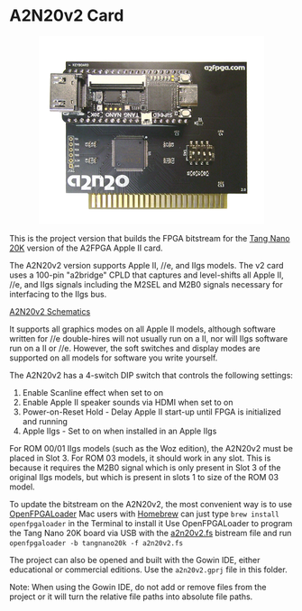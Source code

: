 # A2N20v2 Card

<p align="center">
  <img width="400" height="334" src="photos/a2n20v2.png">
</p>

This is the project version that builds the FPGA bitstream for the 
[Tang Nano 20K](https://wiki.sipeed.com/hardware/en/tang/tang-nano-20k/nano-20k.html)
version of the A2FPGA Apple II card.

The A2N20v2 version supports Apple II, //e, and IIgs models. The v2 card uses a 100-pin 
"a2bridge" CPLD that captures and level-shifts all Apple II, //e, and IIgs signals including the
M2SEL and M2B0 signals necessary for interfacing to the IIgs bus.

[A2N20v2 Schematics](sch/a2n20v2.pdf)

It supports all graphics modes on all Apple II models, although software written
for //e double-hires will not usually run on a II, nor will IIgs software run on
a II or //e.  However, the soft switches and display modes are supported on all
models for software you write yourself.

The A2N20v2 has a 4-switch DIP switch that controls the following settings:

1. Enable Scanline effect when set to on 
2. Enable Apple II speaker sounds via HDMI when set to on
3. Power-on-Reset Hold - Delay Apple II start-up until FPGA is initialized and running
4. Apple IIgs - Set to on when installed in an Apple IIgs

For ROM 00/01 IIgs models (such as the Woz edition), the A2N20v2 must be placed in Slot 3.  For ROM 03 models, it should work in any slot. This is because it requires the M2B0 signal which is only present in Slot 3 of the original IIgs models, but which is present in slots 1 to size of the ROM 03 model. 

To update the bitstream on the A2N20v2, the most convenient way is to use [OpenFPGALoader](https://github.com/trabucayre/openFPGALoader)
Mac users with [Homebrew](https://brew.sh/) can just type `brew install openfpgaloader` in the Terminal to install it
Use OpenFPGALoader to program the Tang Nano 20K board via USB with the [a2n20v2.fs](impl/pnr/a2n20v2.fs) bistream file and run `openfpgaloader -b tangnano20k -f a2n20v2.fs`

The project can also be opened and built with the Gowin IDE, either educational
or commercial editions.  Use the `a2n20v2.gprj` file in this folder.

Note: When using the Gowin IDE, do not add or remove files from the project or it will
turn the relative file paths into absolute file paths.
